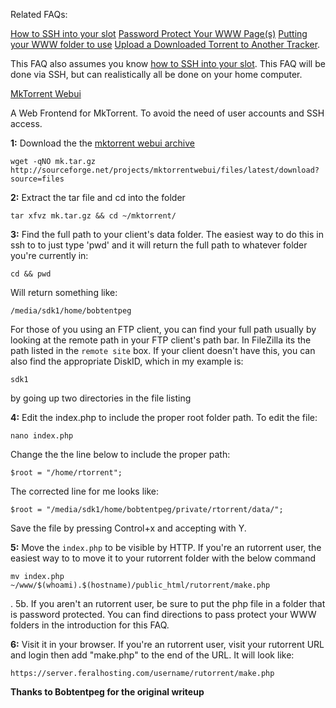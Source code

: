 Related FAQs:

[How to SSH into your slot](https://www.feralhosting.com/faq/view?question=12)
[Password Protect Your WWW Page(s)](https://www.feralhosting.com/faq/view?question=22)
[Putting your WWW folder to use](https://www.feralhosting.com/faq/view?question=20)
[ Upload a Downloaded Torrent to Another Tracker](https://www.feralhosting.com/faq/view?question=26).

This FAQ also assumes you know [how to SSH into your slot](https://www.feralhosting.com/faq/view?question=12).  This FAQ will be done via SSH, but can realistically all be done on your home computer.

[MkTorrent Webui](http://sourceforge.net/projects/mktorrentwebui/)

A Web Frontend for MkTorrent. To avoid the need of user accounts and SSH access.

**1:** Download the the [mktorrent webui archive](http://sourceforge.net/projects/mktorrentwebui/files/latest/download?source=files)

```
wget -qNO mk.tar.gz http://sourceforge.net/projects/mktorrentwebui/files/latest/download?source=files
```

**2:** Extract the tar file and cd into the folder

```
tar xfvz mk.tar.gz && cd ~/mktorrent/
```

**3:**  Find the full path to your client's data folder.  The easiest way to do this in ssh to to just type 'pwd' and it will return the full path to whatever folder you're currently in:

```
cd && pwd
```

Will return something like:

```
/media/sdk1/home/bobtentpeg
```

For those of you using an FTP client, you can find your full path usually by looking at the remote path in your FTP client's path bar. In FileZilla its the path listed in the `remote site` box.  If your client doesn't have this, you can also find the appropriate DiskID, which in my example is:

```
sdk1
```

by going up two directories in the file listing

**4:** Edit the index.php to include the proper root folder path. To edit the file:

```
nano index.php
```

Change the the line below to include the proper path:

```
$root = "/home/rtorrent";
```

The corrected line for me looks like:

```
$root = "/media/sdk1/home/bobtentpeg/private/rtorrent/data/";
```

Save the file by pressing Control+x and accepting with Y.

**5:** Move the `index.php` to be visible by HTTP.  If you're an rutorrent user, the easiest way to to move it to your rutorrent folder with the below command

```
mv index.php ~/www/$(whoami).$(hostname)/public_html/rutorrent/make.php
```
.
5b. If you aren't an rutorrent user, be sure to put the php file in a folder that is password protected.  You can find directions to pass protect your WWW folders in the introduction for this FAQ.

**6:** Visit it in your browser.  If you're an rutorrent user, visit your rutorrent URL and login then add "make.php" to the end of the URL.  It will look like:

```
https://server.feralhosting.com/username/rutorrent/make.php
```




**Thanks to Bobtentpeg for the original writeup**

